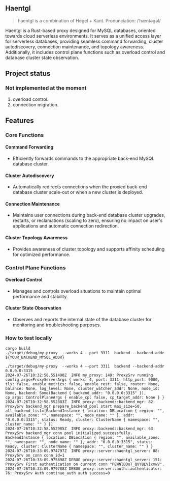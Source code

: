 ## Haentgl

> haentgl is a combination of Hegel + Kant. Pronunciation: /ˈhæntəgəl/

Haentgl is a Rust-based proxy designed for MySQL databases, oriented towards cloud serverless environments. It
serves as a unified access layer for serverless databases, providing seamless command forwarding, cluster autodiscovery,
connection maintenance, and topology awareness. Additionally, it includes control plane functions such as overload
control and database cluster state observation.

## Project status

### Not implemented at the moment

1. overload control.
2. connection migration.

## Features

### Core Functions

#### Command Forwarding

- Efficiently forwards commands to the appropriate back-end MySQL database cluster.

#### Cluster Autodiscovery

- Automatically redirects connections when the proxied back-end database cluster scale-out or when a new cluster is
  deployed.

#### Connection Maintenance

- Maintains user connections during back-end database cluster upgrades, restarts, or reclamations (scaling to zero),
  ensuring no impact on user's applications and automatic connection redirection.

#### Cluster Topology Awareness

- Provides awareness of cluster topology and supports affinity scheduling for optimized performance.

### Control Plane Functions

#### Overload Control

- Manages and controls overload situations to maintain optimal performance and stability.

#### Cluster State Observation

- Observes and reports the internal state of the database cluster for monitoring and troubleshooting purposes.

### How to test locally

```shell
cargo build 
./target/debug/my-proxy  --works 4 --port 3311  backend --backend-addr ${YOUR_BACKEND_MYSQL_ADDR}
 ```

```text
./target/debug/my-proxy  --works 4 --port 3311  backend --backend-addr 0.0.0.0:3315
2024-07-26T10:32:58.551490Z  INFO my_proxy: 149: ProxySrv running config args=ProxyServerArgs { works: 4, port: 3311, http_port: 9000, tls: false, enable_metrics: false, enable_rest: false, router: None, balance: None, log_level: None, cluster_watcher_addr: None, node_id: None, backend: Some(Backend { backend_addr: "0.0.0.0:3315" }), cp_args: ControlPlaneArgs { enable_cp: false, cp_target_addr: None } }
2024-07-26T10:32:58.552883Z  INFO proxy::backend::backend_mgr: 82: ProxySrv backend_mgr prepare_backend_pool start max_size=50, all_backend_list=[BackendInstance { location: DBLocation { region: "", available_zone: "", namespace: "", node_name: "" }, addr: "0.0.0.0:3315", status: Ready, cluster: ClusterName { namespace: "", cluster_name: "" } }]
2024-07-26T10:32:58.552985Z  INFO proxy::backend::backend_mgr: 63: ProxySrv backend_mgr conn pool initialized successfully. BackendInstance { location: DBLocation { region: "", available_zone: "", namespace: "", node_name: "" }, addr: "0.0.0.0:3315", status: Ready, cluster: ClusterName { namespace: "", cluster_name: "" } }
2024-07-26T10:33:09.974797Z  INFO proxy::server::haentgl_server: 88: ProxySrv on_conn conn_id=1
2024-07-26T10:33:09.975898Z DEBUG proxy::server::haentgl_server: 151: ProxySrv First authentication on current conn "PEWNlDDoT_QVY8LVixmwV".
2024-07-26T10:33:09.979788Z DEBUG proxy::server::auth::authenticator: 76: ProxySrv Auth continue_auth auth success=0
```